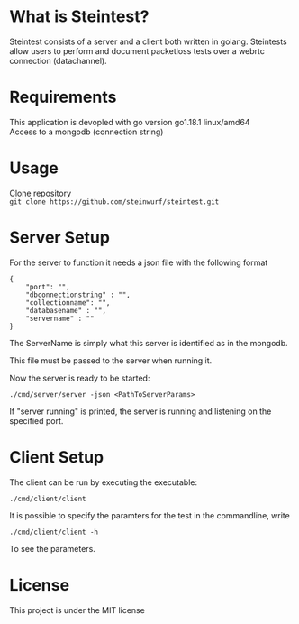 
# What is Steintest? 
Steintest consists of a server and a client both written in golang. Steintests allow users to perform and document packetloss tests over a webrtc connection (datachannel).

# Requirements
This application is devopled with go version go1.18.1 linux/amd64 <br />
Access to a mongodb (connection string)


# Usage
Clone repository<br />
```git clone https://github.com/steinwurf/steintest.git``` <br />


# Server Setup 
For the server to function it needs a json file with the following format
```
{
    "port": "",
    "dbconnectionstring" : "",
    "collectionname": "",
    "databasename" : "",
    "servername" : ""
}

```
The ServerName is simply what this server is identified as in the mongodb. <br />

This file must be passed to the server when running it.

Now the server is ready to be started: 
```
./cmd/server/server -json <PathToServerParams>
```
If "server running" is printed, the server is running and listening on the specified port.


# Client Setup

The client can be run by executing the executable: 
```
./cmd/client/client
```

It is possible to specify the paramters for the test in the commandline, write 
```
./cmd/client/client -h
```
To see the parameters.

# License
This project is under the MIT license 

